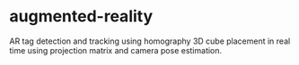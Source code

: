 # augmented-reality
AR tag detection and tracking using homography 3D cube placement in real time using projection matrix and camera pose estimation. 
